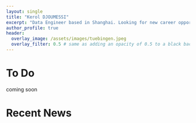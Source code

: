 ```yaml
---
layout: single
title: "Kerol DJOUMESSI"
excerpt: "Data Engineer based in Shanghai. Looking for new career opportunities."
author_profile: true
header:
  overlay_image: /assets/images/tuebingen.jpeg
  overlay_filter: 0.5 # same as adding an opacity of 0.5 to a black background
---
```

# To Do
coming soon

# Recent News

